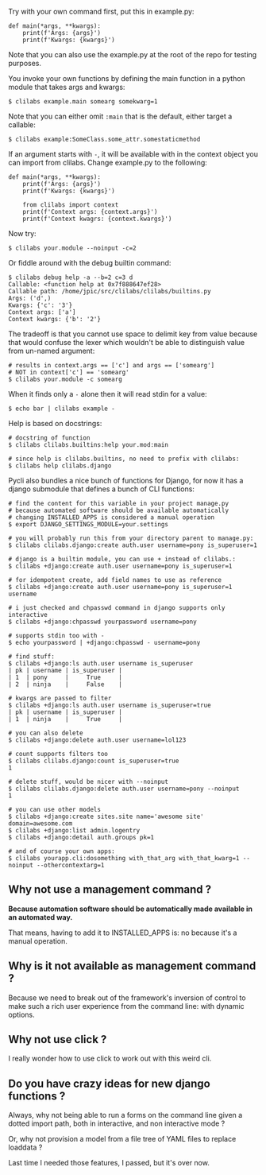 Try with your own command first, put this in example.py:

```
def main(*args, **kwargs):
    print(f'Args: {args}')
    print(f'Kwargs: {kwargs}')
```

Note that you can also use the example.py at the root of the repo for testing
purposes.

You invoke your own functions by defining the main function in a python module
that takes args and kwargs:

```
$ clilabs example.main somearg somekwarg=1
```

Note that you can either omit `:main` that is the default,
either target a callable:

```
$ clilabs example:SomeClass.some_attr.somestaticmethod
```

If an argument starts with `-`, it will be available with in the context object
you can import from clilabs. Change example.py to the following:

```
def main(*args, **kwargs):
    print(f'Args: {args}')
    print(f'Kwargs: {kwargs}')

    from clilabs import context
    print(f'Context args: {context.args}')
    print(f'Context kwagrs: {context.kwargs}')
```

Now try:

```
$ clilabs your.module --noinput -c=2
```

Or fiddle around with the debug builtin command:

```
$ clilabs debug help -a --b=2 c=3 d
Callable: <function help at 0x7f888647ef28>
Callable path: /home/jpic/src/clilabs/clilabs/builtins.py
Args: ('d',)
Kwargs: {'c': '3'}
Context args: ['a']
Context kwargs: {'b': '2'}
```

The tradeoff is that you cannot use space to delimit key from value because
that would confuse the lexer which wouldn't be able to distinguish value from
un-named argument:

```
# results in context.args == ['c'] and args == ['somearg']
# NOT in context['c'] == 'somearg'
$ clilabs your.module -c somearg
```

When it finds only a `-` alone then it will read stdin for a value:

```
$ echo bar | clilabs example -
```

Help is based on docstrings:

```
# docstring of function
$ clilabs clilabs.builtins:help your.mod:main

# since help is clilabs.builtins, no need to prefix with clilabs:
$ clilabs help clilabs.django
```

Pycli also bundles a nice bunch of functions for Django, for now it has a
django submodule that defines a bunch of CLI functions:

```
# find the content for this variable in your project manage.py
# because automated software should be available automatically
# changing INSTALLED_APPS is considered a manual operation
$ export DJANGO_SETTINGS_MODULE=your.settings

# you will probably run this from your directory parent to manage.py:
$ clilabs clilabs.django:create auth.user username=pony is_superuser=1

# django is a builtin module, you can use + instead of clilabs.:
$ clilabs +django:create auth.user username=pony is_superuser=1

# for idempotent create, add field names to use as reference
$ clilabs +django:create auth.user username=pony is_superuser=1 username

# i just checked and chpasswd command in django supports only interactive
$ clilabs +django:chpasswd yourpassword username=pony

# supports stdin too with -
$ echo yourpassword | +django:chpasswd - username=pony

# find stuff:
$ clilabs +django:ls auth.user username is_superuser
| pk | username | is_superuser |
| 1  | pony     |     True     |
| 2  | ninja    |     False    |

# kwargs are passed to filter
$ clilabs +django:ls auth.user username is_superuser=true
| pk | username | is_superuser |
| 1  | ninja    |     True     |

# you can also delete
$ clilabs +django:delete auth.user username=lol123

# count supports filters too
$ clilabs clilabs.django:count is_superuser=true
1

# delete stuff, would be nicer with --noinput
$ clilabs clilabs.django:delete auth.user username=pony --noinput
1

# you can use other models
$ clilabs +django:create sites.site name='awesome site' domain=awesome.com
$ clilabs +django:list admin.logentry
$ clilabs +django:detail auth.groups pk=1

# and of course your own apps:
$ clilabs yourapp.cli:dosomething with_that_arg with_that_kwarg=1 --noinput --othercontextarg=1
```

## Why not use a management command ?

**Because automation software should be automatically made available in an
automated way.**

That means, having to add it to INSTALLED_APPS is: no because it's a manual
operation.

## Why is it not available as management command ?

Because we need to break out of the framework's inversion of control to make
such a rich user experience from the command line: with dynamic options.

## Why not use click ?

I really wonder how to use click to work out with this weird cli.

## Do you have crazy ideas for new django functions ?

Always, why not being able to run a forms on the command line given a dotted
import path, both in interactive, and non interactive mode ?

Or, why not provision a model from a file tree of YAML files to replace
loaddata ?

Last time I needed those features, I passed, but it's over now.
